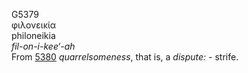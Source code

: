 <body>
  <p>G5379<br>  φιλονεικία  <br> philoneikia  <br><i>fil-on-i-kee‘-ah </i><br>From <a href="g5380.htm">5380</a>  <i>quarrelsomeness</i>, that is, a <i>dispute:</i> - strife.<br></p>
 </body>